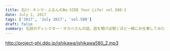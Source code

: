 ```yaml
---
title: 石川・ホンマ・ぶるんのBe-SIDE Your Life! vol.580-2
date: July 1, 2017
tags: ['2017', 'July 2017', 'vol.580']
draft: false
summary: 伝説のディレクター・オカベさんの話。話を聞けば聞くほど一緒にお仕事してみたかったです。MIURA
---
```


http://project-phi.ddo.jp/ishikawa/ishikawa580_2.mp3